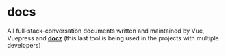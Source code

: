 # docs
All full-stack-conversation documents written and maintained by Vue, Vuepress and **[docz](https://www.docz.site/)** (this last tool is being used in the projects with multiple developers)

